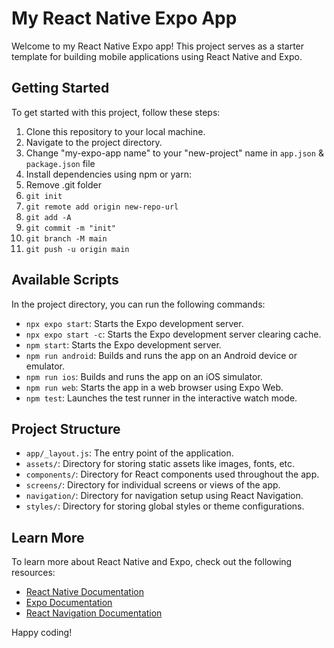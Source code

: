 # My React Native Expo App

Welcome to my React Native Expo app! This project serves as a starter template for building mobile applications using React Native and Expo.

## Getting Started

To get started with this project, follow these steps:

1. Clone this repository to your local machine.
2. Navigate to the project directory.
3. Change "my-expo-app name" to your "new-project" name in `app.json` & `package.json` file
4. Install dependencies using npm or yarn:
5. Remove .git folder
6. `git init` 
7. `git remote add origin new-repo-url`
8. `git add -A`
9. `git commit -m "init"`
9. `git branch -M main`
9. `git push -u origin main`

## Available Scripts

In the project directory, you can run the following commands:

- `npx expo start`: Starts the Expo development server.
- `npx expo start -c`: Starts the Expo development server clearing cache.
- `npm start`: Starts the Expo development server.
- `npm run android`: Builds and runs the app on an Android device or emulator.
- `npm run ios`: Builds and runs the app on an iOS simulator.
- `npm run web`: Starts the app in a web browser using Expo Web.
- `npm test`: Launches the test runner in the interactive watch mode.

## Project Structure

- `app/_layout.js`: The entry point of the application.
- `assets/`: Directory for storing static assets like images, fonts, etc.
- `components/`: Directory for React components used throughout the app.
- `screens/`: Directory for individual screens or views of the app.
- `navigation/`: Directory for navigation setup using React Navigation.
- `styles/`: Directory for storing global styles or theme configurations.

## Learn More

To learn more about React Native and Expo, check out the following resources:

- [React Native Documentation](https://reactnative.dev/docs/getting-started)
- [Expo Documentation](https://docs.expo.dev/)
- [React Navigation Documentation](https://reactnavigation.org/docs/getting-started)

Happy coding!
